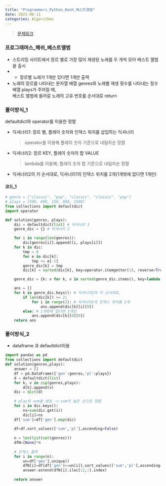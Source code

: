 ```yaml
---
title: "Programmers_Python_Hash_베스트앨범"
date: 2021-06-11
categories: Algorithms
---
```

> [문제링크](https://programmers.co.kr/learn/courses/30/parts/12077)



### 프로그래머스_해쉬_베스트앨범
- 스트리밍 사이트에서 장르 별로 가장 많이 재생된 노래를 두 개씩 모아 베스트 앨범을 출시
- * 장르별 노래가 1개만 있다면 1개만 출력
- 노래의 장르를 나타내는 문자열 배열 genres와 노래별 재생 횟수를 나타내는 정수 배열 plays가 주어질 때, <br>
    베스트 앨범에 들어갈 노래의 고유 번호를 순서대로 return


### 풀이방식_1
 defaultdict와 operator를 이용한 정렬
- 딕셔너리1: 장르 별, 플레이 숫자와 인덱스 위치를 삽입하는 딕셔너리
    > operator를 이용해 플레이 숫자 기준으로 내림차순 정렬
- 딕셔너리2: 장르 KEY, 플레이 숫자의 합 VALUE
    > lambda를 이용해, 플레이 숫자 합 기준으로 내림차순 정렬
- 딕셔너리2의 키 순서대로, 딕셔너리1의 인덱스 위치를 2개(1개밖에 없다면 1개만)


#### 코드_1

```python
# genre = ["classic", "pop", "classic", "classic", "pop"]
# plays = [500, 600, 150, 800, 2500]	
from collections import defaultdict
import operator

def solution(genres, plays):
    dic = defaultdict(list) # 딕셔너리 1
    genre_dic = {} # 딕셔너리 2

    for i in range(len(genres)):
        dic[genres[i]].append([i, plays[i]])
    for k in dic:
        tmp = 0
        for e in dic[k]:
            tmp += e[-1]
        genre_dic[k] = tmp
        dic[k] = sorted(dic[k], key=operator.itemgetter(1), reverse=True) # 딕셔너리 1 정렬

    genre_dic = {k: v for k, v in sorted(genre_dic.items(), key=lambda item: item[1], reverse=True)} #딕셔너리 2 정렬

    ans = []
    for k in genre_dic.keys(): # 딕셔너리2의 키 순서대로, 
        if len(dic[k]) >= 2:
            for i in range(2): # 딕셔너리1의 인덱스 위치를 2개
                ans.append(dic[k][i][0])
        else: # 1개밖에 없다면 1개만
            ans.append(dic[k][0][0])
    return ans
```



### 풀이방식_2
- dataframe 과 defaultdict이용

```python
import pandas as pd
from collections import defaultdict
def solution(genres,plays):
    answer = []
    df = pd.DataFrame({'gen':genres,'pl':plays})
    d = defaultdict(list)
    for k, v in zip(genres,plays):
        d[k].append(v)
    dic = dict(d)
    
    # play의 sum을 생성 -> sum이 높은 순으로 정렬
    for i in dic.keys():
        ns=sum(dic.get(i))
        dic[i]=ns
    df['sum']=df['gen'].map(dic)
    
    df=df.sort_values(['sum','pl'],ascending=False)
    
    n = len(list(set(genres)))
    dfN=[None]*n
    
    # 인덱스 출력
    for i in range(n):
        un=df['gen'].unique()
        dfN[i]=df[df['gen']==un[i]].sort_values(['sum','pl'],ascending=False)
        answer.extend(dfN[i].iloc[:2,:].index)
        
    return answer
```
